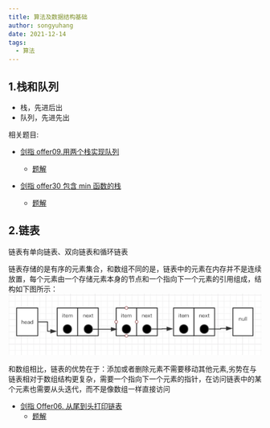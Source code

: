 ```yaml
---
title: 算法及数据结构基础
author: songyuhang
date: 2021-12-14
tags:
  - 算法
---
```


## 1.栈和队列

- 栈，先进后出
- 队列，先进先出

相关题目:

- [剑指 offer09.用两个栈实现队列](https://leetcode-cn.com/problems/yong-liang-ge-zhan-shi-xian-dui-lie-lcof/)

  - [题解](./S001_剑指offer09用两个栈实现队列.html)

- [剑指 offer30 包含 min 函数的栈](https://leetcode-cn.com/problems/bao-han-minhan-shu-de-zhan-lcof/)
  - [题解](./S002_剑指offer30包含min的栈.html)

## 2.链表

链表有单向链表、双向链表和循环链表

链表存储的是有序的元素集合，和数组不同的是，链表中的元素在内存并不是连续放置，每个元素由一个存储元素本身的节点和一个指向下一个元素的引用组成，结构如下图所示：
![链表](../../images/chain.png)

和数组相比，链表的优势在于：添加或者删除元素不需要移动其他元素,劣势在与链表相对于数组结构更复杂，需要一个指向下一个元素的指针，在访问链表中的某个元素也需要从头迭代，而不是像数组一样直接访问

- [剑指 Offer06. 从尾到头打印链表](https://leetcode-cn.com/problems/fan-zhuan-lian-biao-lcof/)
  - [题解](./S003_剑指offer06从尾到头输出链表.html)
